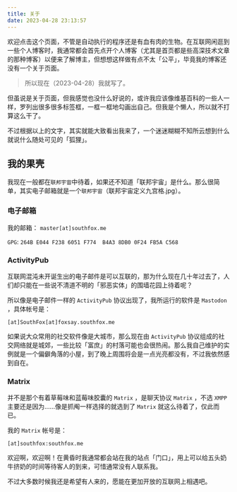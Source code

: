 ```yaml
---
title: 关于
date: 2023-04-28 23:13:57
---
```


欢迎点击这个页面，不管是自动执行的程序还是有血有肉的生物。在互联网闲逛到一些个人博客时，我通常都会首先点开个人博客（尤其是首页都是些高深技术文章的那种博客）以便来了解博主，但想想这样做有点不太「公平」，毕竟我的博客还没有一个关于页面。

> 所以现在（2023-04-28）我就写了。

但虽说是关于页面，但我感觉也没什么好说的，或许我应该像维基百科的一些人一样，罗列出很多很多标签框，一框一框地勾画出自己。但我是个懒人，所以就不打算这么干了。

不过根据以上的文字，其实就能大致看出我来了，一个迷迷糊糊不知所云想到什么就说什么随处可见的「狐狸」。

## 我的果壳

我现在一般都在`联邦宇宙`中待着，如果还不知道「联邦宇宙」是什么。那么很简单，其实电子邮箱就是一个`联邦宇宙`（联邦宇宙定义九宫格.jpg）。

### 电子邮箱

我的邮箱： `master[at]southfox.me`

`GPG`: `264B E044 F238 6051 F774  B4A3 8DB0 0F24 FB5A C568`

### ActivityPub

互联网混沌未开诞生出的电子邮件是可以互联的，那为什么现在几十年过去了，人们却只能在一些说不清道不明的「邪恶实体」的围墙花园上待着呢？

所以像是电子邮件一样的 `ActivityPub` 协议出现了，我所运行的软件是 `Mastodon` ，具体帐号是：

`[at]SouthFox[at]foxsay.southfox.me`

如果说大众常用的社交软件像是大城市，那么现在由 `ActivityPub` 协议组成的社交网络就是城郊，一些比较「富庶」的村落可能也会很热闹。那么我自己维护的实例就是一个偏僻角落的小屋，到了晚上周围将会是一点光亮都没有，不过我依然感到自在。

### Matrix

并不是那个有着草莓味和蓝莓味胶囊的 `Matrix` ，是聊天协议 `Matrix` ，不选 `XMPP` 主要还是因为……像是抓阄一样选择的就选到了 `Matrix` 就这么待着了，仅此而已。

我的 `Matrix` 帐号是： 

`[at]southfox:southfox.me`

欢迎啊，欢迎啊！在黄昏时我通常都会站在我的站点「门口」，用上可以给五头奶牛挤奶的时间等待客人的到来，可惜通常没有人联系我。

不过大多数时候我还是希望有人来的，愿能在更加开放的互联网上相遇吧。



